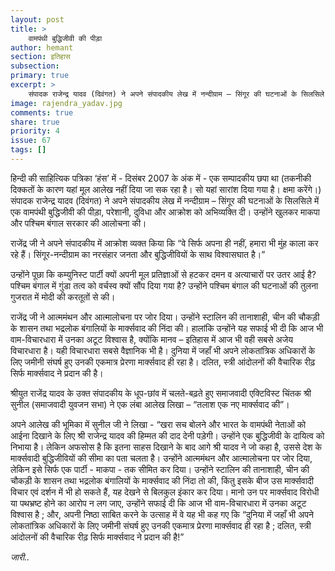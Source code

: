 ```yaml
---
layout: post
title: >
    वामपंथी बुद्धिजीवी की पीड़ा
author: hemant
section: इतिहास
subsection:
primary: true
excerpt: >
    संपादक राजेन्द्र यादव (दिवंगत) ने अपने संपादकीय लेख में नन्दीग्राम – सिंगूर की घटनाओं के सिलसिले में एक वामपंथी बुद्धिजीवी की पीड़ा, परेशानी, दुविधा और आक्रोश को अभिव्यक्ति दी।
image: rajendra_yadav.jpg
comments: true
share: true
priority: 4
issue: 67
tags: []
---
```


हिन्दी की साहित्यिक पत्रिका ‘हंस’ में - दिसंबर 2007 के अंक में - एक सम्पादकीय छपा था (तकनीकी दिक्कतों के कारण यहां मूल आलेख नहीं दिया जा सक रहा है। सो यहां सारांश दिया गया है। क्षमा करेंगे।) संपादक राजेन्द्र यादव (दिवंगत) ने अपने संपादकीय लेख में नन्दीग्राम – सिंगूर की घटनाओं के सिलसिले में एक वामपंथी बुद्धिजीवी की पीड़ा, परेशानी, दुविधा और आक्रोश को अभिव्यक्ति दी। उन्होंने खुलकर माकपा और पश्चिम बंगाल सरकार की आलोचना की।

राजेंद्र जी ने अपने संपादकीय में आक्रोश व्यक्त किया कि “वे सिर्फ अपना ही नहीं, हमारा भी मुंह काला कर रहे हैं। सिंगूर-नन्दीग्राम का नरसंहार जनता और बुद्धिजीवियों के साथ विश्वासघात है।”

उन्होंने पूछा कि कम्युनिस्ट पार्टी क्यों अपनी मूल प्रतिज्ञाओं से हटकर दमन व अत्याचारों पर उतर आई है? पश्चिम बंगाल में गुंडा तत्व को वर्चस्व क्यों सौंप दिया गया है? उन्होंने पश्चिम बंगाल की घटनाओं की तुलना गुजरात में मोदी की करतूतों से की।

राजेंद्र जी ने आत्ममंथन और आत्मालोचना पर जोर दिया। उन्होंने स्टालिन की तानाशाही, चीन की चौकड़ी के शासन तथा भद्रलोक बंगालियों के मार्क्सवाद की निंदा की। हालांकि उन्होंने यह सफाई भी दी कि आज भी वाम-विचारधारा में उनका अटूट विश्वास है, क्योंकि मानव – इतिहास में आज भी वही सबसे अजेय विचारधारा है। यही विचारधारा सबसे वैज्ञानिक भी है। दुनिया में जहाँ भी अपने लोकतांत्रिक अधिकारों के लिए जमीनी संघर्ष हुए उनकी एकमात्र प्रेरणा मार्क्सवाद ही रहा है। दलित, स्त्री आंदोलनों की वैचारिक रीढ़ सिर्फ मार्क्सवाद ने प्रदान की है।

श्रीयुत राजेंद्र यादव के उक्त संपादकीय के धूप-छांव में चलते-बढ़ते हुए समाजवादी एक्टिविस्ट चिंतक श्री सुनील (समाजवादी युवजन सभा) ने एक लंबा आलेख लिखा – “तलाश एक नए मार्क्सवाद की”।

अपने आलेख की भूमिका में सुनील जी ने लिखा - “खरा सच बोलने और भारत के वामपंथी नेताओं को आईना दिखाने के लिए श्री राजेन्द्र यादव की हिम्मत की दाद देनी पड़ेगी। उन्होंने एक बुद्धिजीवी के दायित्व को निभाया है। लेकिन अफसोस है कि इतना साहस दिखाने के बाद आगे श्री यादव ने जो कहा है, उससे देश के मार्क्सवादी बुद्धिजीवियों की सीमा का पता चलता है। उन्होंने आत्ममंथन और आत्मालोचना पर जोर दिया, लेकिन इसे सिर्फ एक पार्टी - माकपा - तक सीमित कर दिया। उन्होंने स्टालिन की तानाशाही, चीन की चौकड़ी के शासन तथा भद्रलोक बंगालियों के मार्क्सवाद की निंदा तो की, किंतु इसके बीज उस मार्क्सवादी विचार एवं दर्शन में भी हो सकते हैं, यह देखने से बिलकुल इंकार कर दिया। मानो उन पर मार्क्सवाद विरोधी या पथभ्रष्ट होने का आरोप न लग जाए, उन्होंने सफाई दी कि आज भी वाम-विचारधारा में उनका अटूट विश्वास है ; और, अपनी निष्ठा साबित करने के उत्साह में वे यह भी कह गए कि “दुनिया में जहाँ भी अपने लोकतांत्रिक अधिकारों के लिए जमीनी संघर्ष हुए उनकी एकमात्र प्रेरणा मार्क्सवाद ही रहा है ; दलित, स्त्री आंदोलनों की वैचारिक रीढ़ सिर्फ मार्क्सवाद ने प्रदान की है!”

*जारी..*